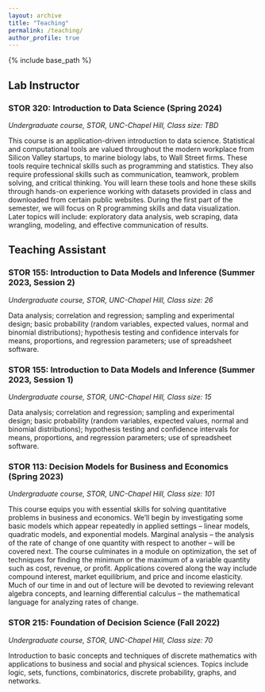 ```yaml
---
layout: archive
title: "Teaching"
permalink: /teaching/
author_profile: true
---
```


{% include base_path %}

## Lab Instructor
### STOR 320: Introduction to Data Science (Spring 2024)
_Undergraduate course, STOR, UNC-Chapel Hill, Class size: TBD_

This course is an application-driven introduction to data science. Statistical and computational tools are
valued throughout the modern workplace from Silicon Valley startups, to marine biology labs, to Wall
Street firms. These tools require technical skills such as programming and statistics. They also require
professional skills such as communication, teamwork, problem solving, and critical thinking. 
You will learn these tools and hone these skills through hands-on experience working with datasets
provided in class and downloaded from certain public websites. During the first part of the semester, we
will focus on R programming skills and data visualization. Later topics will include: exploratory data
analysis, web scraping, data wrangling, modeling, and effective communication of results.

## Teaching Assistant
### STOR 155: Introduction to Data Models and Inference (Summer 2023, Session 2)
_Undergraduate course, STOR, UNC-Chapel Hill, Class size: 26_

Data analysis; correlation and regression; sampling and experimental design; basic probability (random variables, expected values,
normal and binomial distributions); hypothesis testing and confidence intervals for means, proportions, and regression parameters; use of spreadsheet software.

### STOR 155: Introduction to Data Models and Inference (Summer 2023, Session 1)
_Undergraduate course, STOR, UNC-Chapel Hill, Class size: 15_

Data analysis; correlation and regression; sampling and experimental design; basic probability (random variables, expected values,
normal and binomial distributions); hypothesis testing and confidence intervals for means, proportions, and regression parameters; use of spreadsheet software.

### STOR 113: Decision Models for Business and Economics (Spring 2023)
_Undergraduate course, STOR, UNC-Chapel Hill, Class size: 101_

This course equips you with essential skills for solving quantitative problems in business and economics. We’ll begin by investigating some basic models which appear repeatedly in applied settings – linear models, quadratic models, and exponential models. Marginal analysis – the analysis of the rate of change of one quantity with respect to another – will be covered next. The course culminates in a module on optimization, the set of techniques for finding the minimum or the maximum of a variable quantity such as cost, revenue, or profit. Applications covered along the way include compound interest, market equilibrium, and price and income elasticity. Much of our time in and out of lecture will be devoted to reviewing relevant algebra concepts, and learning differential calculus – the mathematical language for analyzing rates of change.

### STOR 215: Foundation of Decision Science (Fall 2022)
_Undergraduate course, STOR, UNC-Chapel Hill, Class size: 70_

Introduction to basic concepts and techniques of discrete mathematics with applications to business and social and physical sciences. Topics include logic, sets, functions, combinatorics, discrete probability, graphs, and networks.
